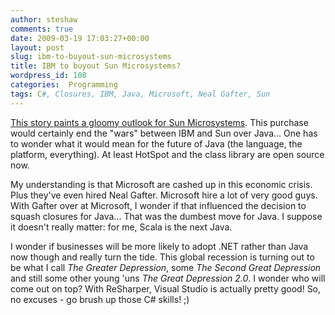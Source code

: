```yaml
---
author: steshaw
comments: true
date: 2009-03-19 17:03:27+00:00
layout: post
slug: ibm-to-buyout-sun-microsystems
title: IBM to buyout Sun Microsystems?
wordpress_id: 108
categories:  Programming
tags: C#, Closures, IBM, Java, Microsoft, Neal Gafter, Sun
---
```


[This story paints a gloomy outlook for Sun Microsystems](http://www.guardian.co.uk/technology/2009/mar/18/ibm-sun-microsystems). This purchase would certainly end the "wars" between IBM and Sun over Java... One has to wonder what it would mean for the future of Java (the language, the platform, everything). At least HotSpot and the class library are open source now.

My understanding is that Microsoft are cashed up in this economic crisis. Plus they've even hired Neal Gafter. Microsoft hire a lot of very good guys. With Gafter over at Microsoft, I wonder if that influenced the decision to squash closures for Java... That was the dumbest move for Java. I suppose it doesn't really matter: for me, Scala is the next Java.

I wonder if businesses will be more likely to adopt .NET rather than Java now though and really turn the tide. This global recession is turning out to be what I call _The Greater Depression_, some _The Second Great Depression_ and still some other young 'uns _The Great Depression 2.0_. I wonder who will come out on top? With ReSharper, Visual Studio is actually pretty good! So, no excuses - go brush up those C# skills! ;)
